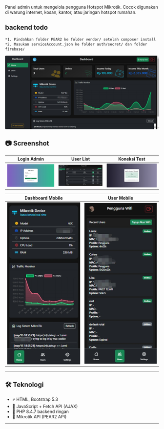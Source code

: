 Panel admin untuk mengelola pengguna Hotspot Mikrotik. Cocok digunakan di warung internet, kosan, kantor, atau jaringan hotspot rumahan.

## backend todo

```
*1. Pindahkan folder PEAR2 ke folder vendor/ setelah composer install
*2. Masukan serviceAccount.json ke folder auth/secret/ dan folder firebase/
```

![Dashboard Screenshot](/jekyll-fontend/screenshot-dashboard.png)

## 📷 Screenshot

| Login Admin | User List | Koneksi Test |
|-----------------|------------|-------------|
| ![](/jekyll-fontend/screenshot-login.png) | ![](/jekyll-fontend/screenshot-users.png) | ![](/jekyll-fontend/screenshot-koneksi.png) |

| Dashboard Mobile | User Mobile |
|-----------------|------------|
| ![](/jekyll-fontend/screenshot-dashMobile.png) | ![](/jekyll-fontend/screenshot-mobileUser.png) |

---

## 🛠️ Teknologi

- ⚡ HTML, Bootstrap 5.3
- 🧠 JavaScript + Fetch API (AJAX)
- 🐘 PHP 8.4.7 backend ringan
- 📡 Mikrotik API (PEAR2 API)

---